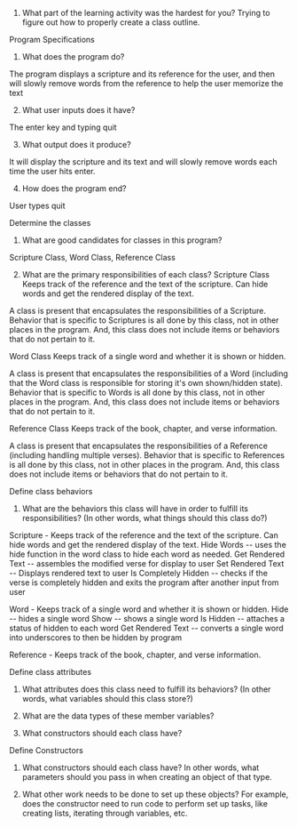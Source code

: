 1. What part of the learning activity was the hardest for you?
Trying to figure out how to properly create a class outline. 

Program Specifications
1. What does the program do?

The program displays a scripture and its reference for the user, and then will slowly remove words from the reference to help the user memorize the text

2. What user inputs does it have?

The enter key and typing quit

3. What output does it produce?

It will display the scripture and its text and will slowly remove words each time the user hits enter.

4. How does the program end?

User types quit

Determine the classes
1. What are good candidates for classes in this program?

Scripture Class, Word Class, Reference Class

2. What are the primary responsibilities of each class?
Scripture Class
Keeps track of the reference and the text of the scripture. Can hide words and get the rendered display of the text.

A class is present that encapsulates the responsibilities of a Scripture. Behavior that is specific to Scriptures is all done by this class, not in other places in the program. And, this class does not include items or behaviors that do not pertain to it.

Word Class
Keeps track of a single word and whether it is shown or hidden.

A class is present that encapsulates the responsibilities of a Word (including that the Word class is responsible for storing it's own shown/hidden state). Behavior that is specific to Words is all done by this class, not in other places in the program. And, this class does not include items or behaviors that do not pertain to it.

Reference Class
Keeps track of the book, chapter, and verse information.

A class is present that encapsulates the responsibilities of a Reference (including handling multiple verses). Behavior that is specific to References is all done by this class, not in other places in the program. And, this class does not include items or behaviors that do not pertain to it.

Define class behaviors
1. What are the behaviors this class will have in order to fulfill its responsibilities? (In other words, what things should this class do?)

Scripture - Keeps track of the reference and the text of the scripture. Can hide words and get the rendered display of the text.
Hide Words -- uses the hide function in the word class to hide each word as needed. 
Get Rendered Text -- assembles the modified verse for display to user
Set Rendered Text -- Displays rendered text to user
Is Completely Hidden -- checks if the verse is completely hidden and exits the program after another input from user


Word - Keeps track of a single word and whether it is shown or hidden.
Hide -- hides a single word
Show -- shows a single word
Is Hidden -- attaches a status of hidden to each word
Get Rendered Text -- converts a single word into underscores to then be hidden by program

Reference - Keeps track of the book, chapter, and verse information.




Define class attributes
1. What attributes does this class need to fulfill its behaviors? (In other words, what variables should this class store?)

2. What are the data types of these member variables?

3. What constructors should each class have?

Define Constructors
1. What constructors should each class have?
    In other words, what parameters should you pass in when creating an object of that type.

2. What other work needs to be done to set up these objects?
    For example, does the constructor need to run code to perform set up tasks, like creating lists, iterating through variables, etc.

